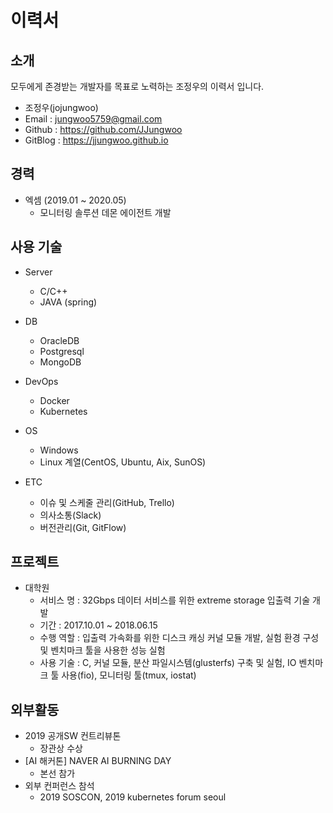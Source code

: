 # 이력서

## 소개

모두에게 존경받는 개발자를 목표로 노력하는 조정우의 이력서 입니다.

- 조정우(jojungwoo)
- Email : jungwoo5759@gmail.com
- Github : https://github.com/JJungwoo
- GitBlog : https://jjungwoo.github.io

## 경력
- 엑셈 (2019.01 ~ 2020.05)
  - 모니터링 솔루션 데몬 에이전트 개발
  
## 사용 기술
- Server 
  - C/C++
  - JAVA (spring)
  
- DB
  - OracleDB
  - Postgresql
  - MongoDB

- DevOps
  - Docker
  - Kubernetes
  
- OS
  - Windows
  - Linux 계열(CentOS, Ubuntu, Aix, SunOS)
  
- ETC
  - 이슈 및 스케줄 관리(GitHub, Trello)
  - 의사소통(Slack)
  - 버전관리(Git, GitFlow)
  
  
## 프로젝트

- 대학원
  - 서비스 명 : 32Gbps 데이터 서비스를 위한 extreme storage 입출력 기술 개발
  - 기간 : 2017.10.01 ~ 2018.06.15
  - 수행 역할 : 입출력 가속화를 위한 디스크 캐싱 커널 모듈 개발, 실험 환경 구성 및 벤치마크 툴을 사용한 성능 실험
  - 사용 기술 : C, 커널 모듈, 분산 파일시스템(glusterfs) 구축 및 실험, IO 벤치마크 툴 사용(fio), 모니터링 툴(tmux, iostat)

## 외부활동

- 2019 공개SW 컨트리뷰톤
  - 장관상 수상
- [AI 해커톤] NAVER AI BURNING DAY
  - 본선 참가
- 외부 컨퍼런스 참석
  - 2019 SOSCON, 2019 kubernetes forum seoul



